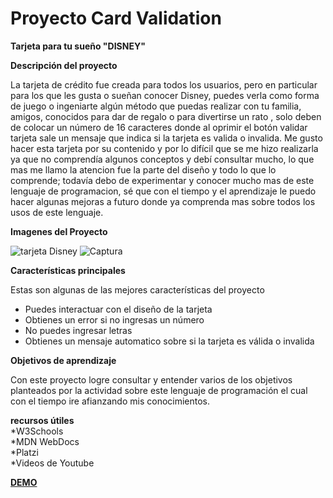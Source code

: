 <h1><strong>Proyecto Card Validation</strong></h1>

<strong>Tarjeta para tu sueño "DISNEY"</strong>

 <strong>Descripción del proyecto </strong>

La tarjeta de crédito fue creada para todos los usuarios, pero en particular para los que les gusta o sueñan conocer Disney, puedes verla como forma de juego o ingeniarte algún método que puedas realizar con tu familia, amigos, conocidos para dar de regalo o para divertirse un rato , solo deben de colocar un número de 16 caracteres donde al oprimir el botón validar tarjeta sale un mensaje que indica si la tarjeta es valida o invalida.
Me gusto hacer esta tarjeta por su contenido y por lo difícil que se me hizo realizarla ya que no comprendía algunos conceptos y debí consultar mucho,  lo que mas me llamo la atencion fue la parte del diseño y todo lo que lo comprende; todavía debo de experimentar y conocer mucho mas de este lenguaje de programacion, sé que con el tiempo y el aprendizaje le puedo hacer algunas mejoras a futuro donde ya comprenda mas sobre todos los usos de este lenguaje.


<strong>Imagenes del Proyecto </strong>


![tarjeta Disney](https://user-images.githubusercontent.com/121992038/215654084-e053ee2d-3b89-40cc-b982-d5a5aa098c52.JPG)
![Captura](https://user-images.githubusercontent.com/121992038/215658075-f231b122-bc21-4cfb-9731-f627255735f2.JPG)


<strong>Características principales</strong>

Estas son algunas de las mejores características del proyecto
 * Puedes interactuar con el diseño de la tarjeta
 * Obtienes un error si no ingresas un número
 * No puedes ingresar letras 
 * Obtienes un mensaje automatico sobre si la tarjeta es válida o invalida 
 
 
 <strong>Objetivos de aprendizaje</strong>
 
Con este proyecto logre consultar y entender varios de los objetivos planteados por la actividad sobre este lenguaje de programación el cual con el tiempo ire      afianzando mis conocimientos.


 <strong>recursos útiles</strong>
 <br>
  *W3Schools
  <br>
  *MDN WebDocs
  <br>
  *Platzi
  <br>
  *Videos de Youtube

<a href=https://lauraflorezt.github.io/DEV004-card-validation-2-etapa/><strong>DEMO</strong></a>

